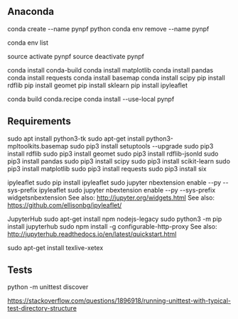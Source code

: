 ## Anaconda

conda create --name pynpf python
conda env remove --name pynpf

conda env list

source activate pynpf
source deactivate pynpf

conda install conda-build
conda install matplotlib
conda install pandas
conda install requests
conda install basemap
conda install scipy
pip install rdflib
pip install geomet
pip install sklearn
pip install ipyleaflet

conda build conda.recipe
conda install --use-local pynpf

## Requirements

sudo apt install python3-tk
sudo apt-get install python3-mpltoolkits.basemap
sudo pip3 install setuptools --upgrade
sudo pip3 install rdflib
sudo pip3 install geomet
sudo pip3 install rdflib-jsonld
sudo pip3 install pandas
sudo pip3 install scipy
sudo pip3 install scikit-learn
sudo pip3 install matplotlib
sudo pip3 install requests
sudo pip3 install six

ipyleaflet
sudo pip install ipyleaflet
sudo jupyter nbextension enable --py --sys-prefix ipyleaflet
sudo jupyter nbextension enable --py --sys-prefix widgetsnbextension
See also: http://jupyter.org/widgets.html
See also: https://github.com/ellisonbg/ipyleaflet/

JupyterHub
sudo apt-get install npm nodejs-legacy
sudo python3 -m pip install jupyterhub
sudo npm install -g configurable-http-proxy
See also: http://jupyterhub.readthedocs.io/en/latest/quickstart.html

sudo apt-get install texlive-xetex

## Tests

python -m unittest discover

https://stackoverflow.com/questions/1896918/running-unittest-with-typical-test-directory-structure
